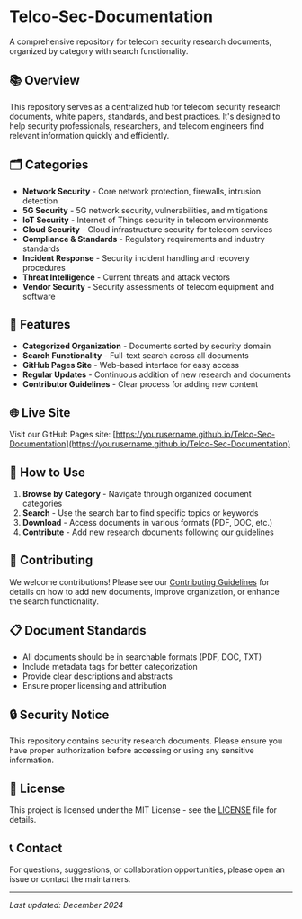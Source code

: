 # Telco-Sec-Documentation

A comprehensive repository for telecom security research documents, organized by category with search functionality.

## 📚 Overview

This repository serves as a centralized hub for telecom security research documents, white papers, standards, and best practices. It's designed to help security professionals, researchers, and telecom engineers find relevant information quickly and efficiently.

## 🗂️ Categories

- **Network Security** - Core network protection, firewalls, intrusion detection
- **5G Security** - 5G network security, vulnerabilities, and mitigations
- **IoT Security** - Internet of Things security in telecom environments
- **Cloud Security** - Cloud infrastructure security for telecom services
- **Compliance & Standards** - Regulatory requirements and industry standards
- **Incident Response** - Security incident handling and recovery procedures
- **Threat Intelligence** - Current threats and attack vectors
- **Vendor Security** - Security assessments of telecom equipment and software

## 🚀 Features

- **Categorized Organization** - Documents sorted by security domain
- **Search Functionality** - Full-text search across all documents
- **GitHub Pages Site** - Web-based interface for easy access
- **Regular Updates** - Continuous addition of new research and documents
- **Contributor Guidelines** - Clear process for adding new content

## 🌐 Live Site

Visit our GitHub Pages site: [https://yourusername.github.io/Telco-Sec-Documentation](https://yourusername.github.io/Telco-Sec-Documentation)

## 📖 How to Use

1. **Browse by Category** - Navigate through organized document categories
2. **Search** - Use the search bar to find specific topics or keywords
3. **Download** - Access documents in various formats (PDF, DOC, etc.)
4. **Contribute** - Add new research documents following our guidelines

## 🤝 Contributing

We welcome contributions! Please see our [Contributing Guidelines](CONTRIBUTING.md) for details on how to add new documents, improve organization, or enhance the search functionality.

## 📋 Document Standards

- All documents should be in searchable formats (PDF, DOC, TXT)
- Include metadata tags for better categorization
- Provide clear descriptions and abstracts
- Ensure proper licensing and attribution

## 🔒 Security Notice

This repository contains security research documents. Please ensure you have proper authorization before accessing or using any sensitive information.

## 📄 License

This project is licensed under the MIT License - see the [LICENSE](LICENSE) file for details.

## 📞 Contact

For questions, suggestions, or collaboration opportunities, please open an issue or contact the maintainers.

---

*Last updated: December 2024*